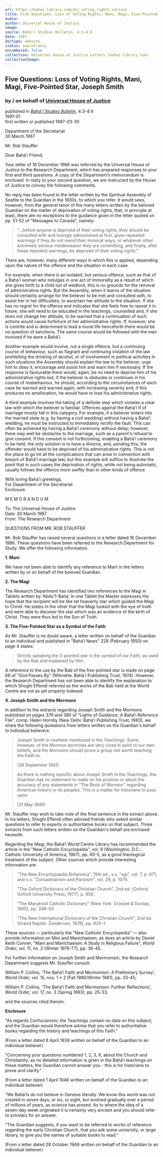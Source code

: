 ```yaml
---
url: https://bahai-library.com/uhj_voting_rights_various
title: Five Questions: Loss of Voting Rights, Mani, Magi, Five-Pointed Star, Joseph Smith
audio: 
author: Universal House of Justice
image: 
source: Bahá'í Studies Bulletin, 4:3-4:4
date: 1987
doctype: website
status: search-only
encumbered: false
collection: Universal House of Justice Letters (bahai-library.com)
collectionImage: 
---
```



## Five Questions: Loss of Voting Rights, Mani, Magi, Five-Pointed Star, Joseph Smith

### by / on behalf of [Universal House of Justice](https://bahai-library.com/author/Universal+House+of+Justice)

published in [_Bahá'í Studies Bulletin_](https://bahai-library.com/series/BSB), 4:3-4:4  
1991-01  
first written or published 1987-03-30


Department of the Secretariat  
30 March 1987

Mr. Rob Stauffer

Dear Bahá’í Friend,

Your letter of 16 December 1986 was referred by the Universal House of Justice to the Research Department, which has prepared responses to your first and third questions. A copy of the Department’s memorandum is enclosed. In reply to your second question, we are instructed by the House of Justice to convey the following comments.

No reply has been found to the letter written by the Spiritual Assembly of Seattle to the Guardian in the 1930s, to which you refer. It would sees, however, from the general tenor of the many letters written by the beloved Guardian on the matter of deprivation of voting rights, that, in principle at least, there are no exceptions to the guidance given in the letter quoted on pp. 51-52 of "Messages to Canada", namely:

> "...before anyone is deprived of their voting rights, they should be consulted with and lovingly admonished at first, given repeated warnings if they do not mend their immoral ways, or whatever other extremely serious misdemeanor they are committing, and finally, after these repeated warnings, be deprived of their voting rights."

There are, however, many different ways In which this is applied, depending upon the nature of the offence and the situation in each case.

For example, when there is an isolated, but serious offence, such as that of a Bahá’í woman who indulges in one act of Immorality as a result of which she gives birth to a child out of wedlock, this is no grounds for the removal of administrative rights. But the Assembly, when it learns of the situation should certainly arrange for the believer to be met and consulted with, to assist her in her difficulties, to ascertain her attitude to the situation. If she has no regret for the offence and indicates that she feels free to repeat it in future, she will need to be educated In the teachings, counselled and, if she does not change her attitude, to be warned that a continuation of such actions would cause forfeiture of her administrative rights. If, however, she is contrite and is determined to lead a moral life henceforth there would be no question of sanctions. The same course would be followed with the man involved if he were a Bahá’í.

Another example would involve, not a single offence, but a continuing course of behaviour, such as flagrant and continuing violation of the law prohibiting the drinking of alcohol, or of involvement in political activities In such situations the Assembly should explain the law to the believer, urge him to obey it, encourage and assist him and warn him if necessary. If the response is favourable there would, again, be no need to deprive him of his administrative rights but, if the believer is obdurate or continues in his course of misbehaviour, he should, according to the circumstances of each case be warned and warned again, with increasing severity and, if this produces no amelioration, he would have to lose his administrative rights.

A third example involves the taking of a definite step which violates a clear law with which the believer is familiar. Offences against the Bahá’í If of marriage mostly fall in this category. For example, if a believer enters into the married state (e.g. by having a civil wedding) without having a Bahá’í wedding, he must be instructed to immediately rectify the fault. This can often be achieved by having a Bahá’í ceremony without delay; however, there may well be obstacles to the marriage, such as a parent's refusal to give consent. If this consent is not forthcoming, enabling a Bahá’í ceremony to be held, the only solution is to have a divorce, and, pending this, the offender would have to be deprived of his administrative rights. This is not the place to go int all the complications that can arise in connection with breach of Bahá’í marriage law, but this example will suffice to illustrate the point that in such cases the deprivation of rights, while not being automatic, usually follows the offence more swiftly than in other kinds of offence.

With loving Bahá’í greetings,  
For Department of the Secretariat  
Enclosure

M E M O R A N D U M

To: The Universal House of Justice  
Date: 30 March 1987  
From: The Research Department

QUESTIONS FROM MR. ROB STAUFFER

Mr. Rob Stauffer has raised several questions in a letter dated 16 December 1986. These questions have been referred to the Research Department for Study. We offer the following information.

**1\. Maní**

We have not been able to identify any reference to Man! in the letters written by or on behalf of the beloved Guardian.

**2\. The Magi**

The Research Department has identified two references to the Magi in Tablets written by ‘Abdu’1-Bahá. In one Tablet the Master expresses His hope that the recipient will be like tat heavenly star which guided the Magi to Christ. He states in the other that the Magi looked with the eye of truth and were able to discover the star which was an evidence of the birth of Christ. They were thus led to the Son of Truth.

**3\. The Five-Pointed Star as a Symbol of the Faith**

As Mr. Stauffer is no doubt aware, a letter written on behalf of the Guardian to an individual and published in "Bahá’í News" 228 (February 1950) on page 4 states:

> Strictly speaking the 5-pointed star is the symbol of our Faith, as used by the Bab and explained by Him.

A reference to the use by the Bab of the five-pointed star is made on page 69 of "God Passes By" (Wilmette: Bahá'í Publishing Trust, 1974). However, the Research Department has not been able to identify the explanation to which Shoghi Effendi referred as the works of the Bab held at the World Centre are not as yet properly Indexed.

**4\. Joseph Smith and the Mormons**

In addition to the extracts regarding Joseph Smith and the Mormons published on pages 379 and 380 of "Lights of Guidance: A Bahá’í Reference File", comp. Helen Hornby (New Delhi: Bahá’í Publishing Trust, 1983), we share the following quotations from letters written on the Guardian's behalf to Individual believers:

> Joseph Smith is nowhere mentioned in the Teachings. Some, however, of the Mormon doctrines are very close in spirit to our own beliefs, and the Mormons should prove a group veil worth teaching the Faith to.
> 
> (28 September 1941)
> 
> As there is nothing specific about Joseph Smith in the Teachings, the Guardian has no statement to make on his position or about the accuracy of any statements in "The Book of Mormon" regarding American history or its peoples. This is a matter for historians to pass upon.
> 
> (31 May 1946)

Mr. Stauffer may wish to take note of the final sentence in the extract above. In his letters, Shoghi Effendi often advised friends who asked similar questions to refer to experts or authoritative books on that subject. Three extracts from such letters written on the Guardian's behalf are enclosed herewith.

Regarding the Magi, the Bahá’í World Centre Library has recommended the article in the "New Catholic Encyclopedia", vol. 9 (Washington, D.C.: Catholic University of America, 1967), pp. 60-5, as a good theological treatment of the subject. Other sources which provide interesting information are:

> "The New Encyclopaedia Britannica", 15th ed., s.v. "agi", vol. 7, p. 671; and s.v. "Zoroastrianism and Parsiism", vol. 29, p. 1079.
> 
> "The Oxford Dictionary of the Christian Church", 2nd ed. (Oxford: Oxford University Press, 1977), p. 858.
> 
> "The Maryknoll Catholic Dictionary" (New York: Grosset & Dunlap, 1965), pp. 349-50.
> 
> "The New International Dictionary of the Christian Church", 2nd ed. (Grand Rapids: Zondervan, 1978), pp. 620-1.

These sources — particularly the "New Catholic Encyclopedia" — also provide information on Mini and Manichaeism, as does an article by Daniel Keith Conner, "Mani and Manichaeism: A Study in Religious Failure", _World Order,_ vol. 11, no. 2 (Winter 1976-77), pp. 36-45.

For further Information on Joseph Smith and Mormonism, the Research Department suggests Mr. Stauffer consult:

William P. Collins, 'The Bahá’í Faith and Mormonism: A Preliminary Survey', _World Order,_ vol. 15, nos. 1 * 2 (Fall 1980/Winter 1981), pp. 33-45;

William P. Collins, 'The Bahá’í Faith and Mormonism: Further Reflections', _World Order,_ vol. 17, no. 3 (Spring 1983), pp. 25-33;

and the sources cited therein.

**Enclosure**

"As regards Confucianism; the Teachings contain no data on this subject, and the Guardian would therefore advise that you refer to authoritative books regarding the history and teachings of this Faith."

(From a letter dated 8 April 1939 written on behalf of the Guardian to an individual believer)

"Concerning your questions numbered 1, 2, 3, 6, about the Church and Christianity; as no detailed information is given in the Bahá’í teachings on these matters, the Guardian cannot answer you - this is for historians to prove and clarify."

(From a letter dated 1 April 1946 written on behalf of the Guardian to an individual believer)

"We Bahá’ís do not believe in Genesis literally. We know this world was not created in seven days, or six, or eight, but evolved gradually over a period of millions of years, as science has proved. As to where the idea of a seven-day week originated it is certainly very ancient and you should refer to scholars for an answer.

"The Guardian suggests, if you want to be referred to works of reference regarding the early Christian Church, that you ask some university, or large library, to give you the names of suitable books to read."

(From s letter dated 28 October 19A9 written on behalf of the Guardian to an individual believer)